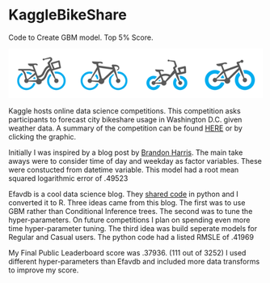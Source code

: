 # KaggleBikeShare
Code to Create GBM model. Top 5% Score.

<a href="https://www.kaggle.com/c/bike-sharing-demand" rel="some text">![alt tag](https://github.com/frutoper/KaggleBikeShare/blob/master/bikes.png)</a>

Kaggle hosts online data science competitions.  This competition asks participants to forecast city bikeshare usage in Washington D.C. given weather data. A summary of the competition can be found [HERE](https://www.kaggle.com/c/bike-sharing-demand) or by clicking the graphic.

Initially I was inspired by a blog post by [Brandon Harris](http://brandonharris.io/kaggle-bike-sharing/).
The main take aways were to consider time of day and weekday as factor variables.  These were constucted from datetime variable.
This model had a root mean squared logarithmic error of .49523

Efavdb is a cool data science blog.  They [shared code](http://efavdb.com/bike-share-forecasting/) in python and I converted it to R.  Three ideas came from this blog.  The first was to use GBM rather than Conditional Inference trees.  The second was to tune the hyper-parameters.  On future competitions I plan on spending even more time hyper-parameter tuning. The third idea was build seperate models for Regular and Casual users.
The python code had a listed RMSLE of .41969

My Final Public Leaderboard score was .37936. (111 out of 3252)
I used different hyper-parameters than Efavdb and included more data transforms to improve my score.
